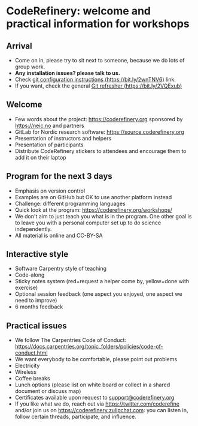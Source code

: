 

# CodeRefinery: welcome and practical information for workshops

## Arrival

- Come on in, please try to sit next to someone, because we do lots of
  group work.
- **Any installation issues?  please talk to us.**
- Check [git configuration instructions (https://bit.ly/2wnTNV6)](https://coderefinery.github.io/git-refresher/01-setup/#configuring-git)
  link.
- If you want, check the general [Git refresher (https://bit.ly/2VQExub)](https://coderefinery.github.io/git-refresher/)


## Welcome

- Few words about the project: https://coderefinery.org sponsored by https://neic.no and partners
- GitLab for Nordic research software: https://source.coderefinery.org
- Presentation of instructors and helpers
- Presentation of participants
- Distribute CodeRefinery stickers to attendees and encourage them to add it on their laptop


## Program for the next 3 days

- Emphasis on version control
- Examples are on GitHub but OK to use another platform instead
- Challenge: different programming languages
- Quick look at the program: https://coderefinery.org/workshops/
- We don't aim to just teach you what is in the program. One other goal is to
  leave you with a personal computer set up to do science independently.
- All material is online and CC-BY-SA


## Interactive style

- Software Carpentry style of teaching
- Code-along
- Sticky notes system (red=request a helper come by, yellow=done with exercise)
- Optional session feedback (one aspect you enjoyed, one aspect we need to improve)
- 6 months feedback


## Practical issues

- We follow The Carpentries Code of Conduct: https://docs.carpentries.org/topic_folders/policies/code-of-conduct.html
- We want everybody to be comfortable, please point out problems
- Electricity
- Wireless
- Coffee breaks
- Lunch options (please list on white board or collect in a shared document or discuss map)
- Certificates available upon request to support@coderefinery.org
- If you like what we do, reach out via https://twitter.com/coderefine and/or
  join us on https://coderefinery.zulipchat.com: you can listen in, follow
  certain threads, participate, and influence.
